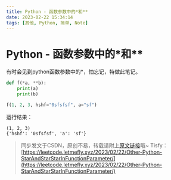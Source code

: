 ```yaml
---
title: Python - 函数参数中的*和**
date: 2023-02-22 15:34:14
tags: [其他, Python, 简单, Note]
---
```


# Python - 函数参数中的*和**

有时会见到python函数参数中的*，怕忘记，特做此笔记。

```python
def f(*a, **b):
    print(a)
    print(b)

f(1, 2, 3, hshf="0sfsfsf", a="sf")
```

运行结果：

```
(1, 2, 3)
{'hshf': '0sfsfsf', 'a': 'sf'}
```

> 同步发文于CSDN，原创不易，转载请附上[原文链接](https://leetcode.letmefly.xyz/2023/02/22/Other-Python-StarAndStarStarInFunctionParameter/)哦~
> Tisfy：[https://leetcode.letmefly.xyz/2023/02/22/Other-Python-StarAndStarStarInFunctionParameter/](https://leetcode.letmefly.xyz/2023/02/22/Other-Python-StarAndStarStarInFunctionParameter/)

